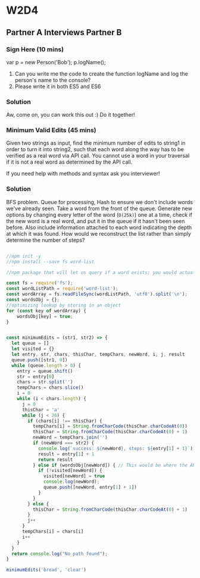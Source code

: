 # W2D4

## Partner A Interviews Partner B

### Sign Here (10 mins)
var p = new Person('Bob');
p.logName();

1) Can you write me the code to create the function logName and log the person's name to the console?
2) Please write it in both ES5 and ES6

### Solution
Aw, come on, you can work this out :) Do it together!


### Minimum Valid Edits (45 mins)
Given two strings as input, find the minimum number of edits to string1 in order to turn it into string2, such that each word along the way has to be verified as a real word via API call. You cannot use a word in your traversal if it is not a real word as determined by the API call.

If you need help with methods and syntax ask you interviewer!

### Solution
BFS problem. Queue for processing, Hash to ensure we don't include words we've already seen. Take a word from the front of the queue. Generate new options by changing every letter of the word (`O(25k)`) one at a time, check if the new word is a real word, and put it in the queue if it hasn't been seen before. Also include information attached to each word indicating the depth at which it was found. How would we reconstruct the list rather than simply determine the number of steps?

```javascript

//npm init -y
//npm install --save fs word-list

//npm package that will let us query if a word exists; you would actually be using an external API

const fs = require('fs');
const wordListPath = require('word-list');
const wordArray = fs.readFileSync(wordListPath, 'utf8').split('\n');
const wordsObj = {};
//optimizing lookup by storing in an object
for (const key of wordArray) {
    wordsObj[key] = true;
}


const minimumEdits = (str1, str2) => {
  let queue = []
  let visited = {}
  let entry, str, chars, thisChar, tempChars, newWord, i, j, result
  queue.push([str1, 0])
  while (queue.length > 0) {
    entry = queue.shift()
    str = entry[0]
    chars = str.split('')
    tempChars = chars.slice()
    i = 0
    while (i < chars.length) {
      j = 0
      thisChar = 'a'
      while (j < 26) {
        if (chars[i] !== thisChar) {
          tempChars[i] = String.fromCharCode(thisChar.charCodeAt(0))
          thisChar = String.fromCharCode(thisChar.charCodeAt(0) + 1)
          newWord = tempChars.join('')
          if (newWord === str2) {
            console.log(`success: ${newWord}, steps: ${entry[1] + 1}`);
            result = entry[1] + 1
            return result
          } else if (wordsObj[newWord]) { // This would be where the API call would happen, async issues? How to solve?
            if (!visited[newWord]) {
              visited[newWord] = true
              console.log(newWord);
              queue.push([newWord, entry[1] + 1])
            }
          }
        } else {
          thisChar = String.fromCharCode(thisChar.charCodeAt(0) + 1)
        }
        j++
      }
      tempChars[i] = chars[i]
      i++
    }
  }
  return console.log("No path found");
}

minimumEdits('bread', 'clear')
```
